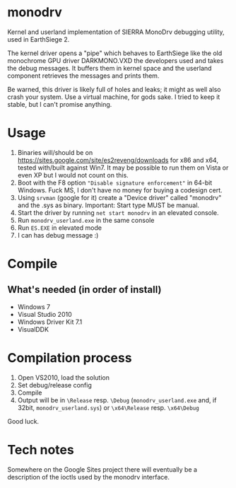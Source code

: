 monodrv
=======

Kernel and userland implementation of SIERRA MonoDrv debugging utility, used in EarthSiege 2.

The kernel driver opens a "pipe" which behaves to EarthSiege like the old monochrome GPU driver DARKMONO.VXD the developers used and takes the debug messages. It buffers them in kernel space and the userland component retrieves the messages and prints them.

Be warned, this driver is likely full of holes and leaks; it might as well also crash your system. Use a virtual machine, for gods sake. I tried to keep it stable, but I can't promise anything.

# Usage

1. Binaries will/should be on https://sites.google.com/site/es2reveng/downloads for x86 and x64, tested with/built against Win7. It may be possible to run them on Vista or even XP but I would not count on this.
2. Boot with the F8 option `"Disable signature enforcement"` in 64-bit Windows. Fuck MS, I don't have no money for buying a codesign cert.
3. Using `srvman` (google for it) create a "Device driver" called "monodrv" and the .sys as binary. Important: Start type MUST be manual.
4. Start the driver by running `net start monodrv` in an elevated console.
5. Run `monodrv_userland.exe` in the same console
6. Run `ES.EXE` in elevated mode
7. I can has debug message :)

# Compile
## What's needed (in order of install)
* Windows 7
* Visual Studio 2010
* Windows Driver Kit 7.1
* VisualDDK

# Compilation process
1. Open VS2010, load the solution
2. Set debug/release config
3. Compile
4. Output will be in `\Release` resp. `\Debug` (`monodrv_userland.exe` and, if 32bit, `monodrv_userland.sys`) or `\x64\Release` resp. `\x64\Debug`

Good luck.

# Tech notes
Somewhere on the Google Sites project there will eventually be a description of the ioctls used by the monodrv interface.
